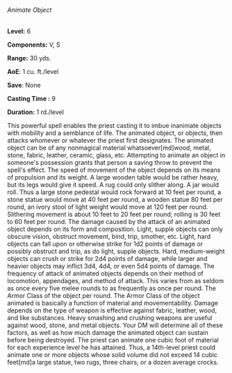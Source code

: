 ###### Animate Object

**Level:** 6

**Components:** V, S

**Range:** 30 yds.

**AoE**: 1 cu. ft./level

**Save**: None

**Casting Time :** 9

**Duration:** 1 rd./level

This powerful spell enables the priest casting it to imbue inanimate objects with mobility and a semblance of life. The animated object, or objects, then attacks whomever or whatever the priest first designates. The animated object can be of any nonmagical material whatsoever[md]wood, metal, stone, fabric, leather, ceramic, glass, etc. Attempting to animate an object in someone's possession grants that person a saving throw to prevent the spell's effect. The speed of movement of the object depends on its means of propulsion and its weight. A large wooden table would be rather heavy, but its legs would give it speed. A rug could only slither along. A jar would roll. Thus a large stone pedestal would rock forward at 10 feet per round, a stone statue would move at 40 feet per round, a wooden statue 80 feet per round, an ivory stool of light weight would move at 120 feet per round. Slithering movement is about 10 feet to 20 feet per round; rolling is 30 feet to 60 feet per round. The damage caused by the attack of an animated object depends on its form and composition. Light, supple objects can only obscure vision, obstruct movement, bind, trip, smother, etc. Light, hard objects can fall upon or otherwise strike for 1d2 points of damage or possibly obstruct and trip, as do light, supple objects. Hard, medium-weight objects can crush or strike for 2d4 points of damage, while larger and heavier objects may inflict 3d4, 4d4, or even 5d4 points of damage. The frequency of attack of animated objects depends on their method of locomotion, appendages, and method of attack. This varies from as seldom as once every five melee rounds to as frequently as once per round. The Armor Class of the object per round. The Armor Class of the object animated is basically a function of material and movementability. Damage depends on the type of weapon is effective against fabric, leather, wood, and like substances. Heavy smashing and crushing weapons are useful against wood, stone, and metal objects. Your DM will determine all of these factors, as well as how much damage the animated object can sustain before being destroyed. The priest can animate one cubic foot of material for each experience level he has attained. Thus, a 14th-level priest could animate one or more objects whose solid volume did not exceed 14 cubic feet[md]a large statue, two rugs, three chairs, or a dozen average crocks.